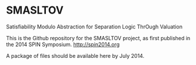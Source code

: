 SMASLTOV
========
Satisfiability Modulo Abstraction for Separation Logic ThrOugh Valuation

This is the Github repository for the SMASLTOV project, as first published
in the 2014 SPIN Symposium.  http://spin2014.org  

A package of files should be available here by July 2014.
